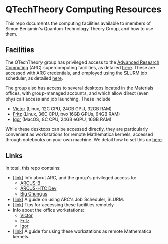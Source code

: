 
QTechTheory Computing Resources
===============================

This repo documents the computing facilities available to members of Simon Benjamin's Quantum Technology Theory Group, and how to use them.

## Facilities

The QTechTheory group has privileged access to the [Advanced Research Computing](https://www.arc.ox.ac.uk/) (ARC) supercomputing facilities, as detailed [here](arc.md). These are accessed with ARC credentials, and employed using the SLURM job scheduler, as detailed [here](slurmguide.md).

The group also has access to several desktops located in the Materials offices, with group-managed accounts, and which allow direct (even physical) access and job launching.
These include 
- [Victor](victor.md) (Linux, 12C CPU, 24GB GPU, 32GB RAM)
- [Fritz](fritz.md) (Linux, 36C CPU, *two* 16GB GPUs, 64GB RAM)
- [Igor](igor.md) (MacOS, 8C CPU, 24GB eGPU, 16GB RAM)

While these desktops can be accessed directly, they are particularly convenient as workstations for remote Mathematica kernels, accessed through notebooks on your own machine. We detail how to set this up [here](remotemmakernel.md).

## Links
In total, this repo contains:
- [[link](arc.md)] Info about ARC, and the group's privileged access to:
  - [ARCUS-B](arcusB.md)
  - [ARCUS-HTC Dev](arcusHTCdev.md)
  - [Big Chungus](bigchungus.md)
- [[link](slurmguide.md)] A guide on using ARC's Job Scheduler, SLURM.
- [[link](remotetips.md)] Tips for accessing these facilities remotely
- Info about the office workstations:
  - [Victor](victor.md)
  - [Fritz](fritz.md)
  - [Igor](igor.md)
- [[link](remotemmakernel.md)] A guide for using these workstations as remote Mathematica kernels.